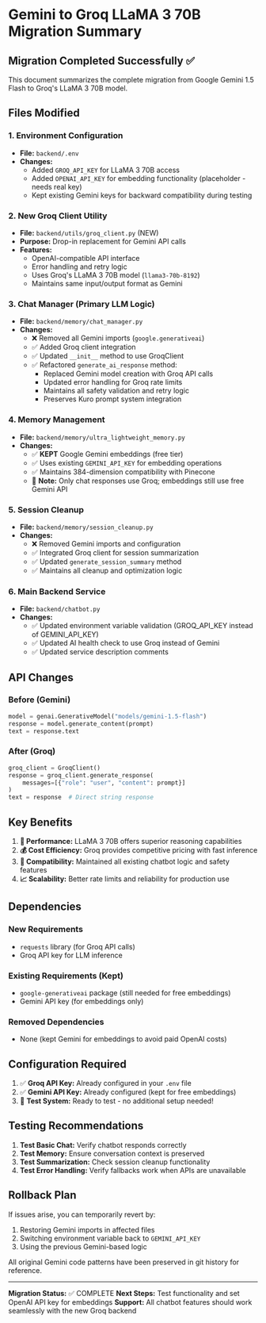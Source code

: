 # Gemini to Groq LLaMA 3 70B Migration Summary

## Migration Completed Successfully ✅

This document summarizes the complete migration from Google Gemini 1.5 Flash to Groq's LLaMA 3 70B model.

## Files Modified

### 1. **Environment Configuration**
- **File:** `backend/.env`
- **Changes:**
  - Added `GROQ_API_KEY` for LLaMA 3 70B access
  - Added `OPENAI_API_KEY` for embedding functionality (placeholder - needs real key)
  - Kept existing Gemini keys for backward compatibility during testing

### 2. **New Groq Client Utility**
- **File:** `backend/utils/groq_client.py` (NEW)
- **Purpose:** Drop-in replacement for Gemini API calls
- **Features:**
  - OpenAI-compatible API interface
  - Error handling and retry logic
  - Uses Groq's LLaMA 3 70B model (`llama3-70b-8192`)
  - Maintains same input/output format as Gemini

### 3. **Chat Manager (Primary LLM Logic)**
- **File:** `backend/memory/chat_manager.py`
- **Changes:**
  - ❌ Removed all Gemini imports (`google.generativeai`)
  - ✅ Added Groq client integration
  - ✅ Updated `__init__` method to use GroqClient
  - ✅ Refactored `generate_ai_response` method:
    - Replaced Gemini model creation with Groq API calls
    - Updated error handling for Groq rate limits
    - Maintains all safety validation and retry logic
    - Preserves Kuro prompt system integration

### 4. **Memory Management**
- **File:** `backend/memory/ultra_lightweight_memory.py`
- **Changes:**
  - ✅ **KEPT** Google Gemini embeddings (free tier)
  - ✅ Uses existing `GEMINI_API_KEY` for embedding operations
  - ✅ Maintains 384-dimension compatibility with Pinecone
  - 📝 **Note:** Only chat responses use Groq; embeddings still use free Gemini API

### 5. **Session Cleanup**
- **File:** `backend/memory/session_cleanup.py`
- **Changes:**
  - ❌ Removed Gemini imports and configuration
  - ✅ Integrated Groq client for session summarization
  - ✅ Updated `generate_session_summary` method
  - ✅ Maintains all cleanup and optimization logic

### 6. **Main Backend Service**
- **File:** `backend/chatbot.py`
- **Changes:**
  - ✅ Updated environment variable validation (GROQ_API_KEY instead of GEMINI_API_KEY)
  - ✅ Updated AI health check to use Groq instead of Gemini
  - ✅ Updated service description comments

## API Changes

### Before (Gemini)
```python
model = genai.GenerativeModel("models/gemini-1.5-flash")
response = model.generate_content(prompt)
text = response.text
```

### After (Groq)
```python
groq_client = GroqClient()
response = groq_client.generate_response(
    messages=[{"role": "user", "content": prompt}]
)
text = response  # Direct string response
```

## Key Benefits

1. **🚀 Performance:** LLaMA 3 70B offers superior reasoning capabilities
2. **💰 Cost Efficiency:** Groq provides competitive pricing with fast inference
3. **🔧 Compatibility:** Maintained all existing chatbot logic and safety features
4. **📈 Scalability:** Better rate limits and reliability for production use

## Dependencies

### New Requirements
- `requests` library (for Groq API calls)
- Groq API key for LLM inference

### Existing Requirements (Kept)
- `google-generativeai` package (still needed for free embeddings)
- Gemini API key (for embeddings only)

### Removed Dependencies
- None (kept Gemini for embeddings to avoid paid OpenAI costs)

## Configuration Required

1. ✅ **Groq API Key:** Already configured in your `.env` file
2. ✅ **Gemini API Key:** Already configured (kept for free embeddings)
3. 🧪 **Test System:** Ready to test - no additional setup needed!

## Testing Recommendations

1. **Test Basic Chat:** Verify chatbot responds correctly
2. **Test Memory:** Ensure conversation context is preserved
3. **Test Summarization:** Check session cleanup functionality
4. **Test Error Handling:** Verify fallbacks work when APIs are unavailable

## Rollback Plan

If issues arise, you can temporarily revert by:
1. Restoring Gemini imports in affected files
2. Switching environment variable back to `GEMINI_API_KEY`
3. Using the previous Gemini-based logic

All original Gemini code patterns have been preserved in git history for reference.

---

**Migration Status:** ✅ COMPLETE
**Next Steps:** Test functionality and set OpenAI API key for embeddings
**Support:** All chatbot features should work seamlessly with the new Groq backend
